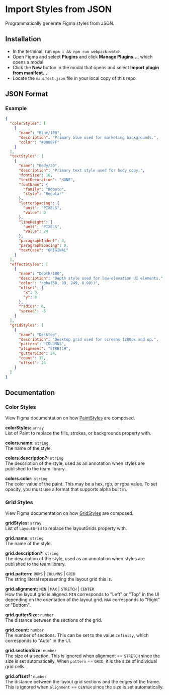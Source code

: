 # Import Styles from JSON

Programmatically generate Figma styles from JSON.

## Installation

- In the terminal, run `npm i && npm run webpack:watch`
- Open Figma and select **Plugins** and click **Manage Plugins...**, which opens a modal
- Click the **New** button in the modal that opens and select **Import plugin from manifest....**
- Locate the `manifest.json` file in your local copy of this repo

## JSON Format

### Example

```json
{
  "colorStyles": [
    {
      "name": "Blue/100",
      "description": "Primary blue used for marketing backgrounds.",
      "color": "#0000FF"
    }
  ],
  "textStyles": [
    {
      "name": "Body/30",
      "description": "Primary text style used for body copy.",
      "fontSize": 16,
      "textDecoration": "NONE",
      "fontName": {
        "family": "Roboto",
        "style": "Regular"
      },
      "letterSpacing": {
        "unit": "PIXELS",
        "value": 0
      },
      "lineHeight": {
        "unit": "PIXELS",
        "value": 24
      },
      "paragraphIndent": 0,
      "paragraphSpacing": 0,
      "textCase": "ORIGINAL"
    }
  ],
  "effectStyles": [
    {
      "name": "Depth/100",
      "description": "Depth style used for low-elevation UI elements.",
      "color": "rgba(58, 99, 249, 0.08))",
      "offset": {
        "x": 0,
        "y": 8
      },
      "radius": 6,
      "spread": -5
    }
  ],
  "gridStyles": [
    {
      "name": "Desktop",
      "description": "Desktop grid used for screens 1280px and up.",
      "pattern": "COLUMNS",
      "alignment": "STRETCH",
      "gutterSize": 24,
      "count": 12,
      "offset": 24
    }
  ]
}
```

## Documentation

### Color Styles

View Figma documentation on how [PaintStyles](https://www.figma.com/plugin-docs/api/PaintStyle/) are composed.

**colorStyles:** `array`\
List of Paint to replace the fills, strokes, or backgrounds property with.

**colors.name:** `string`\
The name of the style.

**colors.description?:** `string`\
The description of the style, used as an annotation when styles are published to the team library.

**colors.color:** `string`\
The color value of the paint. This may be a hex, rgb, or rgba value. To set opacity, you must use a format that supports alpha built in.

### Grid Styles

View Figma documentation on how [GridStyles](https://www.figma.com/plugin-docs/api/GridStyle/) are composed.

**gridStyles:** `array`\
List of `LayoutGrid` to replace the layoutGrids property with.

**grid.name:** `string`\
The name of the style.

**grid.description?:** `string`\
The description of the style, used as an annotation when styles are published to the team library.

**grid.pattern:** `ROWS` | `COLUMNS` | `GRID`\
The string literal representing the layout grid this is.

**grid.alignment:** `MIN` | `MAX` | `STRETCH` | `CENTER`\
How the layout grid is aligned. `MIN` corresponds to "Left" or "Top" in the UI depending on the orientation of the layout grid. `MAX` corresponds to "Right" or "Bottom".

**grid.gutterSize:** `number`\
The distance between the sections of the grid.

**grid.count:** `number`\
The number of sections. This can be set to the value `Infinity`, which corresponds to "Auto" in the UI.

**grid.sectionSize:** `number`\
The size of a section. This is ignored when alignment == `STRETCH` since the size is set automatically. When `pattern` == `GRID`, it is the size of individual grid cells.

**grid.offset?:** `number`\
The distance between the layout grid sections and the edges of the frame. This is ignored when `alignment` == `CENTER` since the size is set automatically.
